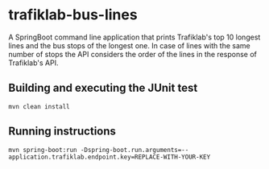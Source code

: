 # trafiklab-bus-lines
A SpringBoot command line application that prints Trafiklab's top 10 longest lines and the bus stops of the longest one.
In case of lines with the same number of stops the API considers the order of the lines in the response of Trafiklab's API.

## Building and executing the JUnit test
`mvn clean install`

## Running instructions
`mvn spring-boot:run -Dspring-boot.run.arguments=--application.trafiklab.endpoint.key=REPLACE-WITH-YOUR-KEY`

